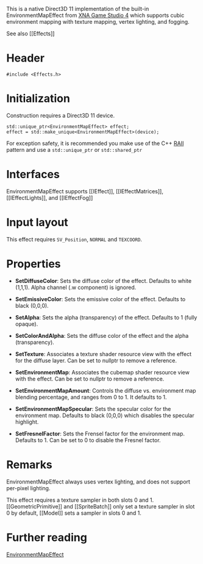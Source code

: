 This is a native Direct3D 11 implementation of the built-in EnvironmentMapEffect from [XNA Game Studio 4](https://msdn.microsoft.com/en-us/library/microsoft.xna.framework.graphics.environmentmapeffect.aspx) which supports cubic environment mapping with texture mapping, vertex lighting, and fogging.

See also [[Effects]]

# Header
    #include <Effects.h>

# Initialization
Construction requires a Direct3D 11 device.

    std::unique_ptr<EnvironmentMapEffect> effect;
    effect = std::make_unique<EnvironmentMapEffect>(device);

For exception safety, it is recommended you make use of the C++ [RAII](http://en.wikipedia.org/wiki/Resource_Acquisition_Is_Initialization) pattern and use a ``std::unique_ptr`` or ``std::shared_ptr``

# Interfaces

EnvironmentMapEffect supports [[IEffect]], [[IEffectMatrices]], [[IEffectLights]], and [[IEffectFog]]

# Input layout
This effect requires ``SV_Position``, ``NORMAL`` and ``TEXCOORD``.

# Properties

* **SetDiffuseColor**: Sets the diffuse color of the effect. Defaults to white (1,1,1). Alpha channel (.w component) is ignored.

* **SetEmissiveColor**: Sets the emissive color of the effect. Defaults to black (0,0,0).

* **SetAlpha**: Sets the alpha (transparency) of the effect. Defaults to 1 (fully opaque).

* **SetColorAndAlpha**: Sets the diffuse color of the effect and the alpha (transparency).

* **SetTexture**: Associates a texture shader resource view with the effect for the diffuse layer. Can be set to nullptr to remove a reference.

* **SetEnvironmentMap**: Associates the cubemap shader resource view with the effect. Can be set to nullptr to remove a reference.

* **SetEnvironmentMapAmount**: Controls the diffuse vs. environment map blending percentage, and ranges from 0 to 1. It defaults to 1.

* **SetEnvironmentMapSpecular**: Sets the specular color for the environment map. Defaults to black (0,0,0) which disables the specular highlight.

* **SetFresnelFactor**: Sets the Frensel factor for the environment map. Defaults to 1. Can be set to 0 to disable the Fresnel factor.

# Remarks
EnvironmentMapEffect always uses vertex lighting, and does not support per-pixel lighting.

This effect requires a texture sampler in both slots 0 and 1. [[GeometricPrimitive]] and [[SpriteBatch]] only set a texture sampler in slot 0 by default, [[Model]] sets a sampler in slots 0 and 1.

# Further reading

[EnvironmentMapEffect](http://blogs.msdn.com/b/shawnhar/archive/2010/08/09/environmentmapeffect.aspx)  
